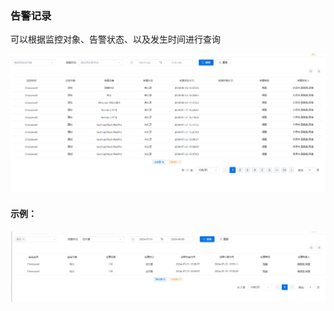 ### 告警记录

可以根据监控对象、告警状态、以及发生时间进行查询

![列表](../../.vuepress/public/static/images/alarm/alarm_log_list.png)

#### 示例：

![eg](../../.vuepress/public/static/images/alarm/alarm_log_eg、.png)

















